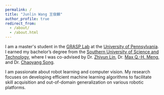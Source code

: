 ```yaml
---
permalink: /
title: "Junlin Wang 王俊麟"
author_profile: true
redirect_from: 
  - /about/
  - /about.html
---
```


I am a master's student in the [GRASP Lab](https://www.grasp.upenn.edu/) at the [University of Pennsylvania](https://www.upenn.edu/). I earned my bachelor’s degree from the [Southern University of Science and Technology](https://www.sustech.edu.cn/en/), where I was co-advised by Dr. [Zhiyun Lin](https://www.sustech.edu.cn/en/faculties/zhiyunlin-2.html), Dr. [Max Q.-H. Meng](https://www.sustech.edu.cn/en/faculties/mengqinghu.html), and Dr. [Chaoyang Song](https://mee.sustech.edu.cn/en/jiaozhiyuangong/2978.html).

I am passionate about robot learning and computer vision. My research focuses on developing efficient machine learning algorithms to facilitate skill acquisition and out-of-domain generalization on various robotic platforms.
